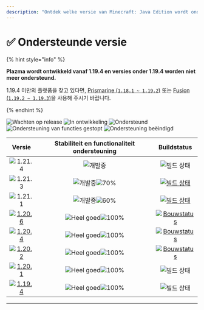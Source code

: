 ```yaml
---
description: "Ontdek welke versie van Minecraft: Java Edition wordt ondersteund door Plazma."
---
```


# ✅ Ondersteunde versie

{% hint style="info" %}

**Plazma wordt ontwikkeld vanaf 1.19.4 en versies onder 1.19.4 worden niet meer ondersteund.**

1.19.4 미만의 플랫폼을 찾고 있다면, [Prismarine (`1.18.1 ~ 1.19.2`)](https://github.com/PrismarineTeam/Prismarine) 또는 [Fusion (`1.19.2 ~ 1.19.3`)](https://github.com/RuinedTechnologyUnify/Fusion)을 사용해 주시기 바랍니다.

{% endhint %}

[wtr]: https://badge.plazmamc.org/0/릴리스%20대기중
[idv]: <https://badge.plazmamc.org/1/In ontwikkeling>
[atv]: https://badge.plazmamc.org/2/Ondersteund
[fse]: <https://badge.plazmamc.org/6/Ondersteuning van functies gestopt>
[eol]: <https://badge.plazmamc.org/4/Ondersteuning beëindigd>
[ukn]: https://badge.plazmamc.org/0/Geen%20informatie
[vgd]: https://badge.plazmamc.org/1/Heel%20goed
[mid]: https://badge.plazmamc.org/6/Gemiddeld
[100]: https://badge.plazmamc.org/percent/100

![Wachten op release][wtr] ![In ontwikkeling][idv] ![Ondersteund][atv] ![Ondersteuning van functies gestopt][fse] ![Ondersteuning beëindigd][eol]

|                                       Versie                                      |       Stabiliteit en functionaliteit ondersteuning       |                                             Buildstatus                                             |
| :-------------------------------------------------------------------------------: | :------------------------------------------------------: | :-------------------------------------------------------------------------------------------------: |
|                   ![1.21.4](https://badge.plazmamc.org/0/1.21.4)                  |                        ![개발중][idv]                       |                                            ![빌드 상태][ukn]                                            |
|                   ![1.21.3](https://badge.plazmamc.org/1/1.21.3)                  | ![개발중][idv]![70%](https://badge.plazmamc.org/percent/70) |    [![빌드 상태](https://build.plazmamc.org/1.21.3)](https://build.plazmamc.org/1.21.3?redirect=true)   |
|                   ![1.21.1](https://badge.plazmamc.org/1/1.21.1)                  | ![개발중][idv]![60%](https://badge.plazmamc.org/percent/60) |    [![빌드 상태](https://build.plazmamc.org/1.21.1)](https://build.plazmamc.org/1.21.1?redirect=true)   |
| [![1.20.6](https://badge.plazmamc.org/2/1.20.6)](https://git.plazmamc.org/1.20.6) |               ![Heel goed][vgd]![100%][100]              | [![Bouwstatus](https://build.plazmamc.org/1.20.6)](https://build.plazmamc.org/1.20.6?redirect=true) |
| [![1.20.4](https://badge.plazmamc.org/6/1.20.4)](https://git.plazmamc.org/1.20.4) |               ![Heel goed][vgd]![100%][100]              | [![Bouwstatus](https://build.plazmamc.org/1.20.4)](https://build.plazmamc.org/1.20.4?redirect=true) |
| [![1.20.2](https://badge.plazmamc.org/4/1.20.2)](https://git.plazmamc.org/1.20.2) |               ![Heel goed][vgd]![100%][100]              | [![Bouwstatus](https://build.plazmamc.org/1.20.2)](https://build.plazmamc.org/1.20.2?redirect=true) |
| [![1.20.1](https://badge.plazmamc.org/4/1.20.1)](https://git.plazmamc.org/1.20.1) |               ![Heel goed][vgd]![100%][100]              |                                            ![빌드 상태][ukn]                                            |
| [![1.19.4](https://badge.plazmamc.org/4/1.19.4)](https://git.plazmamc.org/1.19.4) |               ![Heel goed][vgd]![100%][100]              |                                            ![빌드 상태][ukn]                                            |

***

